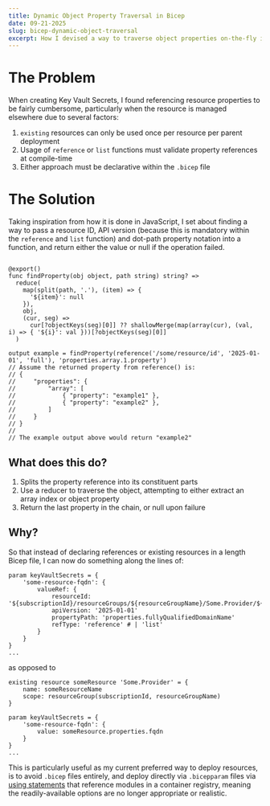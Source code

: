 ```yaml
---
title: Dynamic Object Property Traversal in Bicep
date: 09-21-2025
slug: bicep-dynamic-object-traversal
excerpt: How I devised a way to traverse object properties on-the-fly in Bicep
---
```


# The Problem
When creating Key Vault Secrets, I found referencing resource properties to be fairly cumbersome, particularly when the resource is managed elsewhere due to several factors:
1. `existing` resources can only be used once per resource per parent deployment
2. Usage of `reference` or `list` functions must validate property references at compile-time
3. Either approach must be declarative within the `.bicep` file

# The Solution
Taking inspiration from how it is done in JavaScript, I set about finding a way to pass a resource ID, API version (because this is mandatory within the `reference` and `list` function) and dot-path property notation into a function, and return either the value or null if the operation failed.

```bicep

@export()
func findProperty(obj object, path string) string? =>
  reduce(
    map(split(path, '.'), (item) => {
      '${item}': null
    }),
    obj,
    (cur, seg) =>
      cur[?objectKeys(seg)[0]] ?? shallowMerge(map(array(cur), (val, i) => { '${i}': val }))[?objectKeys(seg)[0]]
  )

output example = findProperty(reference('/some/resource/id', '2025-01-01', 'full'), 'properties.array.1.property')
// Assume the returned property from reference() is:
// {
//     "properties": {
//         "array": [
//             { "property": "example1" },
//             { "property": "example2" },
//         ]
//     }    
// }
//
// The example output above would return "example2"
```
## What does this do?
1. Splits the property reference into its constituent parts
2. Use a reducer to traverse the object, attempting to either extract an array index or object property
3. Return the last property in the chain, or null upon failure

## Why?
So that instead of declaring references or existing resources in a length Bicep file, I can now do something along the lines of:
```bicep
param keyVaultSecrets = {
    'some-resource-fqdn': {
        valueRef: {
            resourceId: '${subscriptionId}/resourceGroups/${resourceGroupName}/Some.Provider/${someResourceName}'
            apiVersion: '2025-01-01'
            propertyPath: 'properties.fullyQualifiedDomainName'
            refType: 'reference' # | 'list'
        }
    }
}
...
```

as opposed to

```bicep
existing resource someResource 'Some.Provider' = {
    name: someResourceName
    scope: resourceGroup(subscriptionId, resourceGroupName)
}

param keyVaultSecrets = {
    'some-resource-fqdn': {
        value: someResource.properties.fqdn
    }
}
...
```

This is particularly useful as my current preferred way to deploy resources, is to avoid `.bicep` files entirely, and deploy directly via `.bicepparam` files via [using statements](https://learn.microsoft.com/en-us/azure/azure-resource-manager/bicep/bicep-using#the-using-statement) that reference modules in a container registry, meaning the readily-available options are no longer appropriate or realistic.